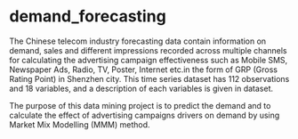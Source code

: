 # demand_forecasting
The Chinese telecom industry forecasting data contain information on demand, sales and different impressions
recorded across multiple channels for calculating the advertising campaign effectiveness such as Mobile SMS,
Newspaper Ads, Radio, TV, Poster, Internet etc.in the form of GRP (Gross Rating Point)  in Shenzhen city. 
This time series dataset has 112 observations and 18 variables, and a description of each variables is given in dataset.

The purpose of this data mining project is to predict the demand and to calculate the effect of advertising campaigns
drivers on demand by using Market Mix Modelling (MMM) method.
